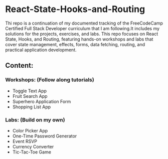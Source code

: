 # React-State-Hooks-and-Routing
Thi repo is a continuation of my documented tracking of the FreeCodeCamp Certified Full Stack Developer curriculum that I am following.It includes my solutions for the  projects, exercises, and labs. This repo focuses on React State, Hooks, and Routing, featuring hands-on workshops and labs that cover state management, effects, forms, data fetching, routing, and practical application development.

## Content:

### Workshops: (Follow along tutorials)
- Toggle Text App
- Fruit Search App
- Superhero Application Form
- Shopping List App

### Labs: (Build on my own)
- Color Picker App
- One-Time Password Generator
- Event RSVP
- Currency Converter
- Tic-Tac-Toe Game
